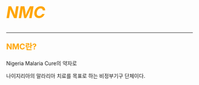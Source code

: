 <!DOCTYPE html>
<html lang="en">
<head>
    <meta charset="UTF-8">
    <meta http-equiv="X-UA-Compatible" content="IE=edge">
    <meta name="viewport" content="width=device-width, initial-scale=1.0">
    <title>안녕하세요</title>
</head>
<body>
    <div>
    <h1 style="font-size:3.1em; color:orange; font-style:oblique;">
       <strong>NMC</strong> 
    </h1>
</div>
<hr>

<div>
<p style="font-size:1.5em; color:orange;">
<strong>NMC란?</strong>

  
</p>
</div>
<p>Nigeria Malaria Cure의 약자로 
</p>
<span>나이지리아의 말라리아 치료를 목표로 하는 비정부기구 단체이다.</span>


</body>
</html>
